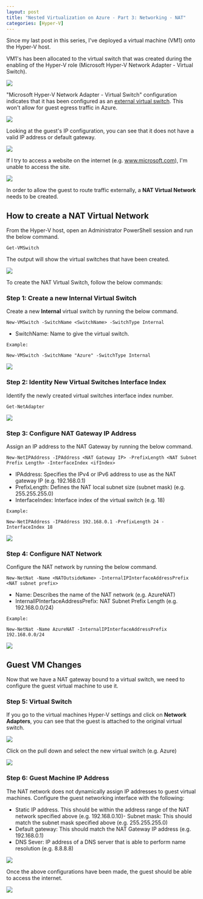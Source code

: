 ```yaml
---
layout: post
title: "Nested Virtualization on Azure - Part 3: Networking - NAT"
categories: [Hyper-V]
---
```


Since my last post in this series, I've deployed a virtual machine (VM1) onto the Hyper-V host.

VM1's has been allocated to the virtual switch that was created during the enabling of the Hyper-V role (Microsoft Hyper-V Network Adapter - Virtual Switch).

![](/docs/assets/images/2022-04-29-hyperv-networking/Hyperv-Guest-vSwitch-Original.jpg)

 "Microsoft Hyper-V Network Adapter - Virtual Switch" configuration indicates that it has been configured as an [external virtual switch](https://docs.microsoft.com/en-us/windows-server/virtualization/hyper-v/plan/plan-hyper-v-networking-in-windows-server#switch-and-network-adapter-choices). This won't allow for guest egress traffic in Azure.

![](/docs/assets/images/2022-04-29-hyperv-networking/Hyperv-Networking-vSwitch-Original.jpg)

Looking at the guest's IP configuration, you can see that it does not have a valid IP address or default gateway.

![](/docs/assets/images/2022-04-29-hyperv-networking/Hyperv-Networking-Guest-IP.jpg)

If I try to access a website on the internet (e.g. www.microsoft.com), I'm unable to access the site.

![](/docs/assets/images/2022-04-29-hyperv-networking/Hyperv-Guest-NoInternetAccess.jpg)

In order to allow the guest to route traffic externally, a **NAT Virtual Network** needs to be created.


## How to create a NAT Virtual Network

From the Hyper-V host, open an Administrator PowerShell session and run the below command.

```
Get-VMSwitch
```

The output will show the virtual switches that have been created.

![](/docs/assets/images/2022-04-29-hyperv-networking/Hyperv-Networking-OriginalSwitch.jpg)


To create the NAT Virtual Switch, follow the below commands:

### Step 1: Create a new Internal Virtual Switch

Create a new **Internal** virtual switch by running the below command. 

```
New-VMSwitch -SwitchName <SwitchName> -SwitchType Internal
```

- SwitchName: Name to give the virtual switch.

```
Example:

New-VMSwitch -SwitchName "Azure" -SwitchType Internal
```

![](/docs/assets/images/2022-04-29-hyperv-networking/Hyperv-Networking-AzureSwitch.jpg)

### Step 2: Identity New Virtual Switches Interface Index

Identify the newly created virtual switches interface index number.

```
Get-NetAdapter
```

![](/docs/assets/images/2022-04-29-hyperv-networking/Hyperv-Networking-ifIndex.jpg)


### Step 3: Configure NAT Gateway IP Address

Assign an IP address to the NAT Gateway by running the below command. 

```
New-NetIPAddress -IPAddress <NAT Gateway IP> -PrefixLength <NAT Subnet Prefix Length> -InterfaceIndex <ifIndex>

```

- IPAddress: Specifies the IPv4 or IPv6 address to use as the NAT gateway IP (e.g. 192.168.0.1)
- PrefixLength: Defines the NAT local subnet size (subnet mask) (e.g. 255.255.255.0)
- InterfaceIndex: Interface index of the virtual switch (e.g. 18)

```
Example:

New-NetIPAddress -IPAddress 192.168.0.1 -PrefixLength 24 -InterfaceIndex 18
```
![](/docs/assets/images/2022-04-29-hyperv-networking/Hyperv-Networking-NATIP.jpg)

### Step 4: Configure NAT Network

Configure the NAT network by running the below command.

```
New-NetNat -Name <NATOutsideName> -InternalIPInterfaceAddressPrefix <NAT subnet prefix>
```

- Name: Describes the name of the NAT network (e.g. AzureNAT)
- InternalIPInterfaceAddressPrefix: NAT Subnet Prefix Length (e.g. 192.168.0.0/24)

```
Example:

New-NetNat -Name AzureNAT -InternalIPInterfaceAddressPrefix 192.168.0.0/24
```

![](/docs/assets/images/2022-04-29-hyperv-networking/Hyperv-Networking-NewNat.jpg)

## Guest VM Changes

Now that we have a NAT gateway bound to a virtual switch, we need to configure the guest virtual machine to use it.

### Step 5: Virtual Switch

If you go to the virtual machines Hyper-V settings and click on **Network Adapters**, you can see that the guest is attached to the original virtual switch.

![](/docs/assets/images/2022-04-29-hyperv-networking/Hyperv-Guest-vSwitch-Original.jpg)

Click on the pull down and select the new virtual switch (e.g. Azure)

![](/docs/assets/images/2022-04-29-hyperv-networking/Hyperv-Guest-vSwitch-Azure.jpg)

### Step 6: Guest Machine IP Address

The NAT network does not dynamically assign IP addresses to guest virtual machines. Configure the guest networking interface with the following:
- Static IP address. This should be within the address range of the NAT network specified above (e.g. 192.168.0.10)- Subnet mask: This should match the subnet mask specified above (e.g. 255.255.255.0)
- Default gateway: This should match the NAT Gateway IP address (e.g. 192.168.0.1)
- DNS Sever: IP address of a DNS server that is able to perform name resolution (e.g. 8.8.8.8) 

![](/docs/assets/images/2022-04-29-hyperv-networking/Hyperv-Guest-IP.jpg)

Once the above configurations have been made, the guest should be able to access the internet.

![](/docs/assets/images/2022-04-29-hyperv-networking/Hyperv-Guest-InternetAccess.jpg)